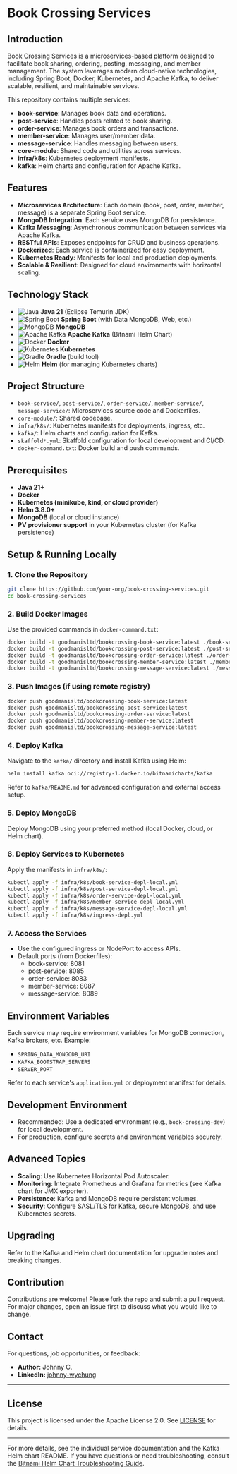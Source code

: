 # Book Crossing Services

## Introduction

Book Crossing Services is a microservices-based platform designed to facilitate book sharing, ordering, posting, messaging, and member management. The system leverages modern cloud-native technologies, including Spring Boot, Docker, Kubernetes, and Apache Kafka, to deliver scalable, resilient, and maintainable services.

This repository contains multiple services:

- **book-service**: Manages book data and operations.
- **post-service**: Handles posts related to book sharing.
- **order-service**: Manages book orders and transactions.
- **member-service**: Manages user/member data.
- **message-service**: Handles messaging between users.
- **core-module**: Shared code and utilities across services.
- **infra/k8s**: Kubernetes deployment manifests.
- **kafka**: Helm charts and configuration for Apache Kafka.

## Features

- **Microservices Architecture**: Each domain (book, post, order, member, message) is a separate Spring Boot service.
- **MongoDB Integration**: Each service uses MongoDB for persistence.
- **Kafka Messaging**: Asynchronous communication between services via Apache Kafka.
- **RESTful APIs**: Exposes endpoints for CRUD and business operations.
- **Dockerized**: Each service is containerized for easy deployment.
- **Kubernetes Ready**: Manifests for local and production deployments.
- **Scalable & Resilient**: Designed for cloud environments with horizontal scaling.

## Technology Stack

- ![Java](https://img.shields.io/badge/Java-21-blue?logo=java) **Java 21** (Eclipse Temurin JDK)
- ![Spring Boot](https://img.shields.io/badge/Spring%20Boot-3.x-brightgreen?logo=springboot) **Spring Boot** (with Data MongoDB, Web, etc.)
- ![MongoDB](https://img.shields.io/badge/MongoDB-6.x-green?logo=mongodb) **MongoDB**
- ![Apache Kafka](https://img.shields.io/badge/Kafka-3.x-black?logo=apachekafka) **Apache Kafka** (Bitnami Helm Chart)
- ![Docker](https://img.shields.io/badge/Docker-24.x-blue?logo=docker) **Docker**
- ![Kubernetes](https://img.shields.io/badge/Kubernetes-1.23+-blue?logo=kubernetes) **Kubernetes**
- ![Gradle](https://img.shields.io/badge/Gradle-8.x-green?logo=gradle) **Gradle** (build tool)
- ![Helm](https://img.shields.io/badge/Helm-3.8.0+-blue?logo=helm) **Helm** (for managing Kubernetes charts)

## Project Structure

- `book-service/`, `post-service/`, `order-service/`, `member-service/`, `message-service/`: Microservices source code and Dockerfiles.
- `core-module/`: Shared codebase.
- `infra/k8s/`: Kubernetes manifests for deployments, ingress, etc.
- `kafka/`: Helm charts and configuration for Kafka.
- `skaffold*.yml`: Skaffold configuration for local development and CI/CD.
- `docker-command.txt`: Docker build and push commands.

## Prerequisites

- **Java 21+**
- **Docker**
- **Kubernetes (minikube, kind, or cloud provider)**
- **Helm 3.8.0+**
- **MongoDB** (local or cloud instance)
- **PV provisioner support** in your Kubernetes cluster (for Kafka persistence)

## Setup & Running Locally

### 1. Clone the Repository

```sh
git clone https://github.com/your-org/book-crossing-services.git
cd book-crossing-services
```

### 2. Build Docker Images

Use the provided commands in `docker-command.txt`:

```sh
docker build -t goodmanisltd/bookcrossing-book-service:latest ./book-service
docker build -t goodmanisltd/bookcrossing-post-service:latest ./post-service
docker build -t goodmanisltd/bookcrossing-order-service:latest ./order-service
docker build -t goodmanisltd/bookcrossing-member-service:latest ./member-service
docker build -t goodmanisltd/bookcrossing-message-service:latest ./message-service
```

### 3. Push Images (if using remote registry)

```sh
docker push goodmanisltd/bookcrossing-book-service:latest
docker push goodmanisltd/bookcrossing-post-service:latest
docker push goodmanisltd/bookcrossing-order-service:latest
docker push goodmanisltd/bookcrossing-member-service:latest
docker push goodmanisltd/bookcrossing-message-service:latest
```

### 4. Deploy Kafka

Navigate to the `kafka/` directory and install Kafka using Helm:

```sh
helm install kafka oci://registry-1.docker.io/bitnamicharts/kafka
```

Refer to `kafka/README.md` for advanced configuration and external access setup.

### 5. Deploy MongoDB

Deploy MongoDB using your preferred method (local Docker, cloud, or Helm chart).

### 6. Deploy Services to Kubernetes

Apply the manifests in `infra/k8s/`:

```sh
kubectl apply -f infra/k8s/book-service-depl-local.yml
kubectl apply -f infra/k8s/post-service-depl-local.yml
kubectl apply -f infra/k8s/order-service-depl-local.yml
kubectl apply -f infra/k8s/member-service-depl-local.yml
kubectl apply -f infra/k8s/message-service-depl-local.yml
kubectl apply -f infra/k8s/ingress-depl.yml
```

### 7. Access the Services

- Use the configured ingress or NodePort to access APIs.
- Default ports (from Dockerfiles):
  - book-service: 8081
  - post-service: 8085
  - order-service: 8083
  - member-service: 8087
  - message-service: 8089

## Environment Variables

Each service may require environment variables for MongoDB connection, Kafka brokers, etc. Example:

- `SPRING_DATA_MONGODB_URI`
- `KAFKA_BOOTSTRAP_SERVERS`
- `SERVER_PORT`

Refer to each service's `application.yml` or deployment manifest for details.

## Development Environment

- Recommended: Use a dedicated environment (e.g., `book-crossing-dev`) for local development.
- For production, configure secrets and environment variables securely.

## Advanced Topics

- **Scaling**: Use Kubernetes Horizontal Pod Autoscaler.
- **Monitoring**: Integrate Prometheus and Grafana for metrics (see Kafka chart for JMX exporter).
- **Persistence**: Kafka and MongoDB require persistent volumes.
- **Security**: Configure SASL/TLS for Kafka, secure MongoDB, and use Kubernetes secrets.

## Upgrading

Refer to the Kafka and Helm chart documentation for upgrade notes and breaking changes.


## Contribution

Contributions are welcome! Please fork the repo and submit a pull request. For major changes, open an issue first to discuss what you would like to change.

## Contact

For questions, job opportunities, or feedback:

- **Author:** Johnny C.
- **LinkedIn:** [johnny-wychung](https://www.linkedin.com/in/johnny-wychung/)

---

## License

This project is licensed under the Apache License 2.0. See [LICENSE](kafka/README.md#license) for details.

---

For more details, see the individual service documentation and the Kafka Helm chart README. If you have questions or need troubleshooting, consult the [Bitnami Helm Chart Troubleshooting Guide](https://docs.bitnami.com/general/how-to/troubleshoot-helm-chart-issues).
